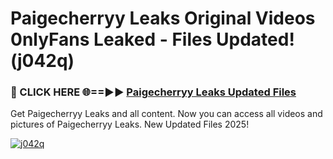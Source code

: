 # Paigecherryy Leaks Original Videos 0nlyFans Leaked - Files Updated! (j042q)

<h3>🔴 CLICK HERE 🌐==►► <a href="https://tinyurl.com/x26r9saj" rel="nofollow">Paigecherryy Leaks Updated Files</a></h3>

Get Paigecherryy Leaks and all content. Now you can access all videos and pictures of Paigecherryy Leaks. New Updated Files 2025!

[![j042q](https://i.imgur.com/LkgZPqh.gif)](https://tinyurl.com/x26r9saj)
